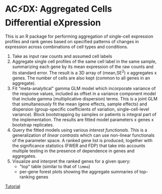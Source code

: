 # AC&#x26A1;DX: Aggregated Cells Differential eXpression

This is an R package for performing aggregation of single-cell expression profiles and rank genes based on specified patterns of changes in expression across combinations of cell types and conditions.

1. Take as input raw counts and assumed cell labels
2. Aggregate single cell profiles of the same cell label in the same sample, summarizing each gene by its mean expression of the raw counts and its standard error. The result is a 3D array of (mean,SE<sup>2</sup>) x aggregates x genes. The number of cells are also kept (common to all genes in an aggregate). 
3. Fit "meta-analytical" gamma GLM model which incorporate variance of the response values, included as offset in a variance component model that include gamma (multiplicative dispersion) terms. This is a joint GLM that simultaneously fit the mean (gene effects, sample effects) and dispersion (group-specific coefficients of variation, single-cell-level variance). Block bootstrapping by samples or patients is integral part of the implementation. The results are fitted model parameters x genes x bootstrap replicates.
4. Query the fitted models using various _interest functionals_. This is a generalization of _linear contrasts_ which can use non-linear functionals of the parameter space. A ranked gene list is produced, together with the significance statistics (FWER and FDP) that take into accounts multiple testing in the presence of dependence in genes and aggregates.
5. Visualize and interpret the ranked genes for a given query:
    - "top" table (similar to that of `limma`)
    - per-gene forest plots showing the aggregate summaries of top-ranking genes


[Tutorial](https://pwirapati.github.io/acdx/inst/doc/tutorial.html)

